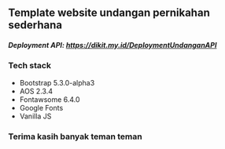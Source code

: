 ## Template website undangan pernikahan sederhana

##### Deployment API: https://dikit.my.id/DeploymentUndanganAPI

### Tech stack
- Bootstrap 5.3.0-alpha3
- AOS 2.3.4
- Fontawsome 6.4.0
- Google Fonts
- Vanilla JS

### Terima kasih banyak teman teman
